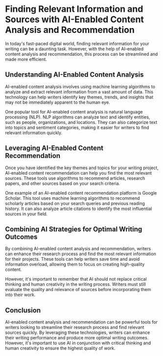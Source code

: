 Finding Relevant Information and Sources with AI-Enabled Content Analysis and Recommendation
=======================================================================================================================================================

In today's fast-paced digital world, finding relevant information for your writing can be a daunting task. However, with the help of AI-enabled content analysis and recommendation, this process can be streamlined and made more efficient.

Understanding AI-Enabled Content Analysis
-----------------------------------------

AI-enabled content analysis involves using machine learning algorithms to analyze and extract relevant information from a vast amount of data. This technology can help writers identify key themes, trends, and insights that may not be immediately apparent to the human eye.

One popular tool for AI-enabled content analysis is natural language processing (NLP). NLP algorithms can analyze text and identify entities, such as people, organizations, and locations. They can also categorize text into topics and sentiment categories, making it easier for writers to find relevant information quickly.

Leveraging AI-Enabled Content Recommendation
--------------------------------------------

Once you have identified the key themes and topics for your writing project, AI-enabled content recommendation can help you find the most relevant sources. These tools use algorithms to recommend articles, research papers, and other sources based on your search criteria.

One example of an AI-enabled content recommendation platform is Google Scholar. This tool uses machine learning algorithms to recommend scholarly articles based on your search queries and previous reading history. It can also analyze article citations to identify the most influential sources in your field.

Combining AI Strategies for Optimal Writing Outcomes
----------------------------------------------------

By combining AI-enabled content analysis and recommendation, writers can enhance their research process and find the most relevant information for their projects. These tools can help writers save time and avoid information overload, allowing them to focus on creating high-quality content.

However, it's important to remember that AI should not replace critical thinking and human creativity in the writing process. Writers must still evaluate the quality and relevance of sources before incorporating them into their work.

Conclusion
----------

AI-enabled content analysis and recommendation can be powerful tools for writers looking to streamline their research process and find relevant sources quickly. By leveraging these technologies, writers can enhance their writing performance and produce more optimal writing outcomes. However, it's important to use AI in conjunction with critical thinking and human creativity to ensure the highest quality of work.
